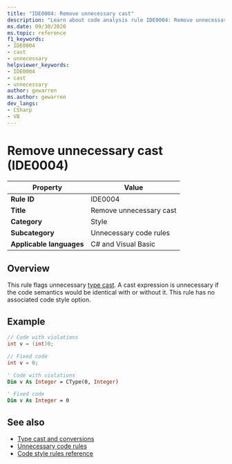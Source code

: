 ```yaml
---
title: "IDE0004: Remove unnecessary cast"
description: "Learn about code analysis rule IDE0004: Remove unnecessary cast"
ms.date: 09/30/2020
ms.topic: reference
f1_keywords:
- IDE0004
- cast
- unnecessary
helpviewer_keywords:
- IDE0004
- cast
- unnecessary
author: gewarren
ms.author: gewarren
dev_langs:
- CSharp
- VB
---
```

# Remove unnecessary cast (IDE0004)

|Property|Value|
|-|-|
| **Rule ID** | IDE0004 |
| **Title** | Remove unnecessary cast |
| **Category** | Style |
| **Subcategory** | Unnecessary code rules |
| **Applicable languages** | C# and Visual Basic |

## Overview

This rule flags unnecessary [type cast](../../../csharp/programming-guide/types/casting-and-type-conversions.md). A cast expression is unnecessary if the code semantics would be identical with or without it. This rule has no associated code style option.

## Example

```csharp
// Code with violations
int v = (int)0;

// Fixed code
int v = 0;
```

```vb
' Code with violations
Dim v As Integer = CType(0, Integer)

' Fixed code
Dim v As Integer = 0
```

## See also

- [Type cast and conversions](../../../csharp/programming-guide/types/casting-and-type-conversions.md)
- [Unnecessary code rules](unnecessary-code-rules.md)
- [Code style rules reference](index.md)
